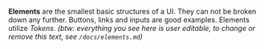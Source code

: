 **Elements** are the smallest basic structures of a UI. They can not be broken down any further. Buttons, links and inputs are good examples. Elements utilize *Tokens*. *(btw: everything you see here is user editable, to change or remove this text, see `/docs/elements.md`)*
